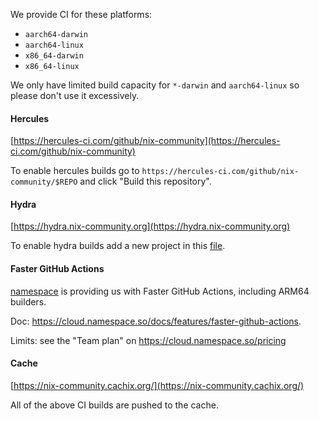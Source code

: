 We provide CI for these platforms:

- `aarch64-darwin`
- `aarch64-linux`
- `x86_64-darwin`
- `x86_64-linux`

We only have limited build capacity for `*-darwin` and `aarch64-linux` so please don't use it excessively.

#### Hercules

[https://hercules-ci.com/github/nix-community](https://hercules-ci.com/github/nix-community)

To enable hercules builds go to `https://hercules-ci.com/github/nix-community/$REPO` and click "Build this repository".

#### Hydra

[https://hydra.nix-community.org](https://hydra.nix-community.org)

To enable hydra builds add a new project in this [file](https://github.com/nix-community/infra/blob/master/terraform/hydra-projects.tf).

#### Faster GitHub Actions

[namespace](https://cloud.namespace.so) is providing us with Faster GitHub Actions, including ARM64 builders.

Doc: <https://cloud.namespace.so/docs/features/faster-github-actions>.

Limits: see the "Team plan" on <https://cloud.namespace.so/pricing>

#### Cache

[https://nix-community.cachix.org/](https://nix-community.cachix.org/)

All of the above CI builds are pushed to the cache.
